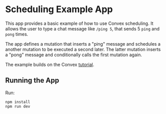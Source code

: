 # Scheduling Example App

This app provides a basic example of how to use Convex scheduling. It allows the
user to type a chat message like `/ping 5`, that sends 5 `ping` and `pong`
times.

The app defines a mutation that inserts a "ping" message and schedules a another
mutation to be executed a second later. The latter mutation inserts a "pong"
message and conditionally calls the first mutation again.

The example builds on the Convex
[tutorial](https://github.com/get-convex/convex/tree/main/npm-packages/demos/tutorial).

## Running the App

Run:

```
npm install
npm run dev
```
